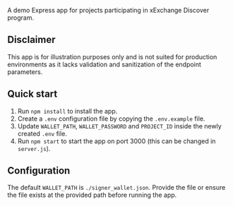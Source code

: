A demo Express app for projects participating in xExchange Discover program.

## Disclaimer

This app is for illustration purposes only and is not suited for production environments as it lacks validation and sanitization of the endpoint parameters.

## Quick start

1. Run `npm install` to install the app.
2. Create a `.env` configuration file by copying the `.env.example` file. 
3. Update `WALLET_PATH`, `WALLET_PASSWORD` and `PROJECT_ID` inside the newly created `.env` file.
4. Run `npm start` to start the app on port 3000 (this can be changed in `server.js`).

## Configuration

The default `WALLET_PATH` is `./signer_wallet.json`. Provide the file or ensure the file exists at the provided path before running the app.


